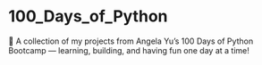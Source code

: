 # 100_Days_of_Python
🐍 A collection of my projects from Angela Yu’s 100 Days of Python Bootcamp — learning, building, and having fun one day at a time!
